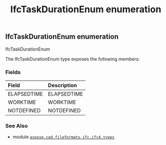 ﻿---
title: IfcTaskDurationEnum enumeration
second_title: Aspose.CAD for Python via .NET API References
description: 
type: docs
weight: 3700
url: /aspose.cad.fileformats.ifc.ifc4.types/ifctaskdurationenum/
is_root: false
---

## IfcTaskDurationEnum enumeration

IfcTaskDurationEnum



The IfcTaskDurationEnum type exposes the following members:

### Fields
| Field | Description |
| :- | :- |
| ELAPSEDTIME | ELAPSEDTIME |
| WORKTIME | WORKTIME |
| NOTDEFINED | NOTDEFINED |



### See Also
* module [`aspose.cad.fileformats.ifc.ifc4.types`](..)
